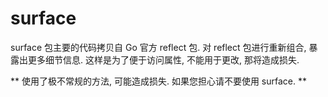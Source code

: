surface
=======

surface 包主要的代码拷贝自 Go 官方 reflect 包. 对 reflect 包进行重新组合, 暴露出更多细节信息. 这样是为了便于访问属性, 不能用于更改, 那将造成损失.

** 使用了极不常规的方法, 可能造成损失. 如果您担心请不要使用 surface. **
